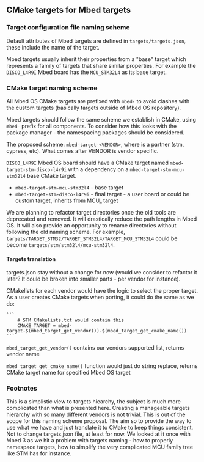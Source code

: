 ## CMake targets for Mbed targets

### Target configuration file naming scheme

Default attributes of Mbed targets are defined in `targets/targets.json`, these include the name of the target.

Mbed targets usually inherit their properties from a "base" target which represents a family of targets that share similar properties. For example the `DISCO_L4R9I` Mbed board has the `MCU_STM32L4` as its base target.

### CMake target naming scheme

All Mbed OS CMake targets are prefixed with `mbed-` to avoid clashes with the custom targets (basically targets outside of Mbed OS repository).

Mbed targets should follow the same scheme we establish in CMake, using `mbed-` prefix for all components. To consider how this looks with the package manager - the namespacing packages should be considered.

The proposed scheme: `mbed-target-<VENDOR>`, where <VENDOR> is a partner (stm, cypress, etc). What comes after VENDOR is vendor specific.

`DISCO_L4R9I` Mbed OS board should have a CMake target named `mbed-target-stm-disco-l4r9i` with a dependency on a `mbed-target-stm-mcu-stm32l4` base CMake target.

- `mbed-target-stm-mcu-stm32l4` - base target
- `mbed-target-stm-disco-l4r9i` - final target - a user board or could be custom target, inherits from MCU_  target

We are planning to refactor target directories once the old tools are deprecated and removed. It will drastically reduce the path lengths in Mbed OS. It will also provide an opportunity to rename directories without following the old naming scheme. 
For example, `targets/TARGET_STM32/TARGET_STM32L4/TARGET_MCU_STM32L4` could be become `targets/stm/stm32l4/mcu-stm32l4`. 

#### Targets translation

targets.json stay without a change for now (would we consider to refactor it later? It could be broken into smaller parts - per vendor for instance).

CMakelists for each vendor would have the logic to select the proper target. As a user creates CMake targets when porting, it could do the same as we do:

    ```
        # STM CMakelists.txt would contain this
        CMAKE_TARGET = mbed-target-$(mbed_target_get_vendor())-$(mbed_target_get_cmake_name())
    ```

`mbed_target_get_vendor()` contains our vendors supported list, returns vendor name

`mbed_target_get_cmake_name()` function would just do string replace, returns CMake target name for specified Mbed OS target


### Footnotes

This is a simplistic view to targets hiearchy, the subject is much more complicated than what is presented here. Creating a manageable targets hierarchy with so many different vendors is not trivial. This is out of the scope for this naming scheme proposal. The aim so to provide the way to use what we have and just translate it to CMake to keep things consistent. Not to change targets.json file, at least for now.
 We looked at it once with Mbed 3 as we hit a problem with targets naming - how to properly namespace targets, how to simplify the very complicated MCU family tree like STM has for instance.

